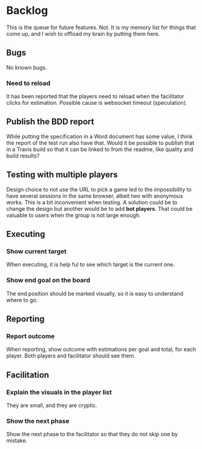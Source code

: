 # Backlog

This is the queue for future features. Not. It is my memory list for things
that come up, and I wish to offload my brain by putting them here.

## Bugs

No known bugs.

### Need to reload

It has been reported that the players need to reload when the facilitator
clicks for estimation. Possible cause is websocket timeout (speculation).

## Publish the BDD report

While putting the specification in a Word document has some value, 
I think the report of the test run also have that. Would it be possible
to publish that in a Travis build so that it can be linked to from the 
readme, like quality and build results?

## Testing with multiple players

Design choice to not use the URL to pick a game led to the impossibility
to have several sessions in the same browser, albeit two with anonymous
works. This is a bit inconvenient when testing. A solution could be to 
change the design but another would be to add **bot players**. That could be
valuable to users when the group is not large enough.

## Executing 

### Show current target

When executing, it is help ful to see which target is the current one.

### Show end goal on the board

The end position should be marked visually, so it is easy to understand 
where to go.

## Reporting

### Report outcome

When reporting, show outcome with estimations per goal and total, 
for each player. Both players and facilitator should see them.

## Facilitation

### Explain the visuals in the player list

They are small, and they are cryptic.

### Show the next phase 

Show the next phase to the facilitator so that they do not skip one 
by mistake.

